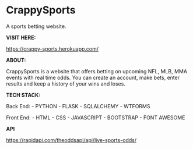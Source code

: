 # CrappySports
A sports betting website.

**VISIT HERE:**

https://crappy-sports.herokuapp.com/

**ABOUT:**

CrappySports is a website that offers betting on upcoming NFL, MLB, MMA events with real time odds. You can create an account, make bets, enter results and keep a history of your wins and loses.

**TECH STACK:**

Back End: - PYTHON - FLASK - SQLALCHEMY - WTFORMS

Front End: - HTML - CSS - JAVASCRIPT - BOOTSTRAP - FONT AWESOME

**API**

https://rapidapi.com/theoddsapi/api/live-sports-odds/
